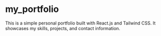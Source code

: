 # my_portfolio

This is a simple personal portfolio built with React.js and Tailwind CSS. It showcases my skills, projects, and contact information.